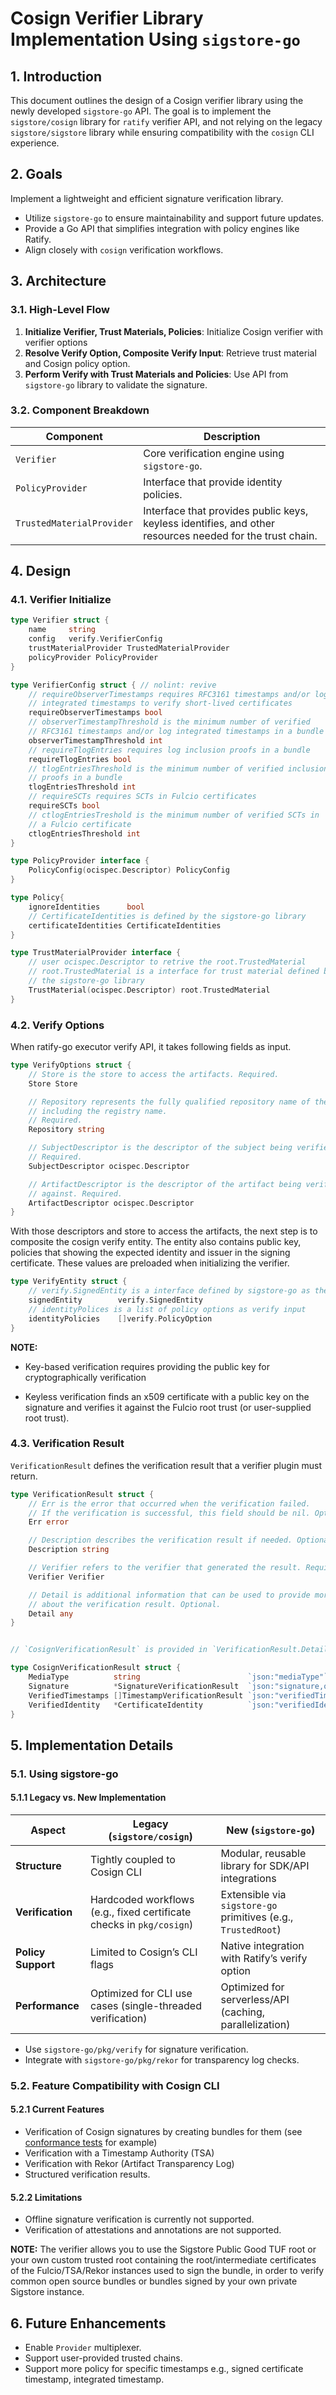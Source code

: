 # **Cosign Verifier Library Implementation Using `sigstore-go`**

## 1. Introduction

This document outlines the design of a Cosign verifier library using the newly developed `sigstore-go` API.
The goal is to implement the `sigstore/cosign` library for `ratify` verifier API, and not relying on the legacy `sigstore/sigstore` library while ensuring compatibility with the `cosign` CLI experience.

## 2. Goals

Implement a lightweight and efficient signature verification library.

- Utilize `sigstore-go` to ensure maintainability and support future updates.
- Provide a Go API that simplifies integration with policy engines like Ratify.
- Align closely with `cosign` verification workflows.

## 3. Architecture

### 3.1. High-Level Flow

1. **Initialize Verifier, Trust Materials, Policies**: Initialize Cosign verifier with verifier options
2. **Resolve Verify Option, Composite Verify Input**: Retrieve trust material and Cosign policy option.
3. **Perform Verify with Trust Materials and Policies**: Use API from `sigstore-go` library to validate the signature.

### 3.2. Component Breakdown

| Component | Description |
|-----------|------------|
| `Verifier`| Core verification engine using `sigstore-go`. |
| `PolicyProvider`| Interface that provide identity policies. |
| `TrustedMaterialProvider` | Interface that provides public keys, keyless identifies, and other resources needed for the trust chain. |

## 4. Design

### 4.1. Verifier Initialize

```go
type Verifier struct {
    name     string
    config   verify.VerifierConfig
    trustMaterialProvider TrustedMaterialProvider
    policyProvider PolicyProvider
}

type VerifierConfig struct { // nolint: revive
    // requireObserverTimestamps requires RFC3161 timestamps and/or log
    // integrated timestamps to verify short-lived certificates
    requireObserverTimestamps bool
    // observerTimestampThreshold is the minimum number of verified
    // RFC3161 timestamps and/or log integrated timestamps in a bundle
    observerTimestampThreshold int
    // requireTlogEntries requires log inclusion proofs in a bundle
    requireTlogEntries bool
    // tlogEntriesThreshold is the minimum number of verified inclusion
    // proofs in a bundle
    tlogEntriesThreshold int
    // requireSCTs requires SCTs in Fulcio certificates
    requireSCTs bool
    // ctlogEntriesTreshold is the minimum number of verified SCTs in
    // a Fulcio certificate
    ctlogEntriesThreshold int
}

type PolicyProvider interface {
    PolicyConfig(ocispec.Descriptor) PolicyConfig
}

type Policy{
    ignoreIdentities      bool
    // CertificateIdentities is defined by the sigstore-go library
    certificateIdentities CertificateIdentities
}

type TrustMaterialProvider interface {
    // user ocispec.Descriptor to retrive the root.TrustedMaterial
    // root.TrustedMaterial is a interface for trust material defined by
    // the sigstore-go library
    TrustMaterial(ocispec.Descriptor) root.TrustedMaterial
}
```

### 4.2. Verify Options

When ratify-go executor verify API, it takes following fields as input.

```go
type VerifyOptions struct {
    // Store is the store to access the artifacts. Required.
    Store Store

    // Repository represents the fully qualified repository name of the subject,
    // including the registry name.
    // Required.
    Repository string

    // SubjectDescriptor is the descriptor of the subject being verified.
    // Required.
    SubjectDescriptor ocispec.Descriptor

    // ArtifactDescriptor is the descriptor of the artifact being verified
    // against. Required.
    ArtifactDescriptor ocispec.Descriptor
}
```

With those descriptors and store to access the artifacts, the next step is to composite the cosign verify entity.
The entity also contains public key, policies that showing the expected identity and issuer in the signing certificate. These values are preloaded when initializing the verifier.

```go
type VerifyEntity struct {
    // verify.SignedEntity is a interface defined by sigstore-go as the verify input
    signedEntity        verify.SignedEntity
    // identityPolices is a list of policy options as verify input
    identityPolicies    []verify.PolicyOption
}
```

**NOTE:**

- Key-based verification requires providing the public key for cryptographically verification

- Keyless verification finds an x509 certificate with a public key on the signature and verifies it against the Fulcio root trust (or user-supplied root trust).

### 4.3. Verification Result

`VerificationResult` defines the verification result that a verifier plugin
must return.

```go
type VerificationResult struct {
    // Err is the error that occurred when the verification failed.
    // If the verification is successful, this field should be nil. Optional.
    Err error

    // Description describes the verification result if needed. Optional.
    Description string

    // Verifier refers to the verifier that generated the result. Required.
    Verifier Verifier

    // Detail is additional information that can be used to provide more context
    // about the verification result. Optional.
    Detail any
}


// `CosignVerificationResult` is provided in `VerificationResult.Detail` as additional information that can be used to provide more context.

type CosignVerificationResult struct {
    MediaType          string                        `json:"mediaType"`
    Signature          *SignatureVerificationResult  `json:"signature,omitempty"`
    VerifiedTimestamps []TimestampVerificationResult `json:"verifiedTimestamps"`
    VerifiedIdentity   *CertificateIdentity          `json:"verifiedIdentity,omitempty"`
}
```

## 5. Implementation Details

### 5.1. Using sigstore-go

#### 5.1.1 Legacy vs. New Implementation

| Aspect               | Legacy (`sigstore/cosign`)                                                                 | New (`sigstore-go`)                              |
|----------------------|--------------------------------------------------------------------------------------------|--------------------------------------------------|
| **Structure**        | Tightly coupled to Cosign CLI                                             | Modular, reusable library for SDK/API integrations                |
| **Verification**     | Hardcoded workflows (e.g., fixed certificate checks in `pkg/cosign`)      | Extensible via `sigstore-go` primitives (e.g., `TrustedRoot`)     |
| **Policy Support**   | Limited to Cosign’s CLI flags                                             | Native integration with Ratify’s verify option                    |
| **Performance**      | Optimized for CLI use cases (single-threaded verification)                | Optimized for serverless/API (caching, parallelization)           |  

- Use `sigstore-go/pkg/verify` for signature verification.
- Integrate with `sigstore-go/pkg/rekor` for transparency log checks.

### 5.2. Feature Compatibility with Cosign CLI

#### 5.2.1 Current Features

- Verification of Cosign signatures by creating bundles for them (see [conformance tests](test/conformance/main.go) for example)
- Verification with a Timestamp Authority (TSA)
- Verification with Rekor (Artifact Transparency Log)
- Structured verification results.

#### 5.2.2 Limitations

- Offline signature verification is currently not supported.
- Verification of attestations and annotations are not supported.

**NOTE:**
The verifier allows you to use the Sigstore Public Good TUF root or your own custom trusted root containing the root/intermediate certificates of the Fulcio/TSA/Rekor instances used to sign the bundle, in order to verify common open source bundles or bundles signed by your own private Sigstore instance.

## 6. Future Enhancements

- Enable `Provider` multiplexer.
- Support user-provided trusted chains.
- Support more policy for specific timestamps e.g., signed certificate timestamp, integrated timestamp.
